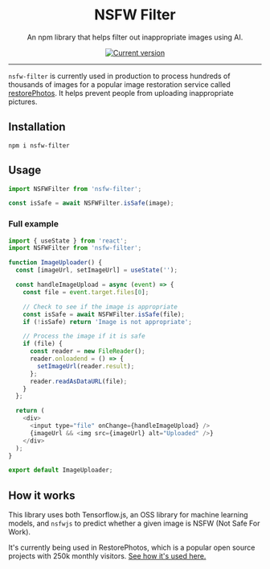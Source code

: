 <div align="center">
  <div>
    <h1 align="center">NSFW Filter</h1>
  </div>
	<p>An npm library that helps filter out inappropriate images using AI.

<a href="https://www.npmjs.com/package/nsfw-filter"><img src="https://img.shields.io/npm/v/nsfw-filter" alt="Current version"></a>

</div>

---

`nsfw-filter` is currently used in production to process hundreds of thousands of images for a popular image restoration service called <a href="https://www.restorephotos.io/">restorePhotos</a>. It helps prevent people from uploading inappropriate pictures.

## Installation

`npm i nsfw-filter`

## Usage

```js
import NSFWFilter from 'nsfw-filter';

const isSafe = await NSFWFilter.isSafe(image);
```

### Full example

```js
import { useState } from 'react';
import NSFWFilter from 'nsfw-filter';

function ImageUploader() {
  const [imageUrl, setImageUrl] = useState('');

  const handleImageUpload = async (event) => {
    const file = event.target.files[0];

    // Check to see if the image is appropriate
    const isSafe = await NSFWFilter.isSafe(file);
    if (!isSafe) return 'Image is not appropriate';

    // Process the image if it is safe
    if (file) {
      const reader = new FileReader();
      reader.onloadend = () => {
        setImageUrl(reader.result);
      };
      reader.readAsDataURL(file);
    }
  };

  return (
    <div>
      <input type="file" onChange={handleImageUpload} />
      {imageUrl && <img src={imageUrl} alt="Uploaded" />}
    </div>
  );
}

export default ImageUploader;
```

## How it works

This library uses both Tensorflow.js, an OSS library for machine learning models, and `nsfwjs` to predict whether a given image is NSFW (Not Safe For Work).

It's currently being used in RestorePhotos, which is a popular open source projects with 250k monthly visitors. [See how it's used here.](https://github.com/Nutlope/restorePhotos/blob/main/pages/restore.tsx#L45)
